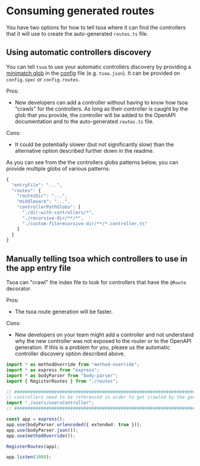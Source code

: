 # Consuming generated routes

You have two options for how to tell tsoa where it can find the controllers that it will use to create the auto-generated `routes.ts` file.

## Using automatic controllers discovery

You can tell `tsoa` to use your automatic controllers discovery by providing a [minimatch glob](http://www.globtester.com/) in the [config](https://github.com/lukeautry/tsoa/blob/master/src/config.ts) file (e.g. `tsoa.json`). It can be provided on `config.spec` or `config.routes`.

Pros:

- New developers can add a controller without having to know how tsoa "crawls" for the controllers. As long as their controller is caught by the glob that you provide, the controller will be added to the OpenAPI documentation and to the auto-generated `routes.ts` file.

Cons:

- It could be potentially slower (but not significantly slow) than the alternative option described further down in the readme.

As you can see from the the controllers globs patterns below, you can provide multiple globs of various patterns:

```js
{
  "entryFile": "...",
  "routes": {
    "routesDir": "...",
    "middleware": "...",
    "controllerPathGlobs": [
      "./dir-with-controllers/*",
      "./recursive-dir/**/*",
      "./custom-filerecursive-dir/**/*.controller.ts"
    ]
  }
}
```

## Manually telling tsoa which controllers to use in the app entry file

Tsoa can "crawl" the index file to look for controllers that have the `@Route` decorator.

Pros:

- The tsoa route generation will be faster.

Cons:

- New developers on your team might add a controller and not understand why the new controller was not exposed to the router or to the OpenAPI generation. If this is a problem for you, please us the automatic controller discovery option described above.

```typescript
import * as methodOverride from "method-override";
import * as express from "express";
import * as bodyParser from "body-parser";
import { RegisterRoutes } from "./routes";

// ########################################################################
// controllers need to be referenced in order to get crawled by the generator
import "./users/usersController";
// ########################################################################

const app = express();
app.use(bodyParser.urlencoded({ extended: true }));
app.use(bodyParser.json());
app.use(methodOverride());

RegisterRoutes(app);

app.listen(3000);
```

